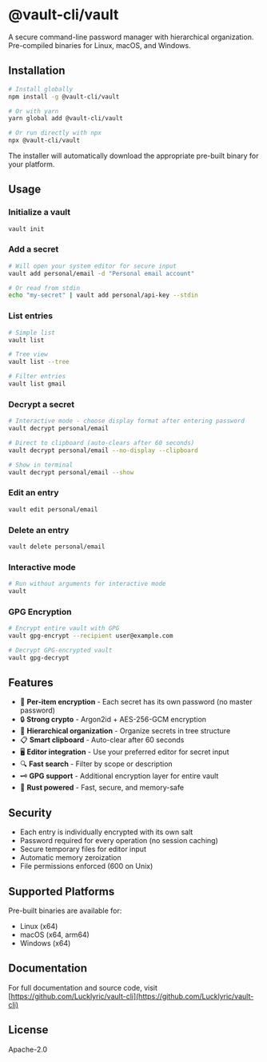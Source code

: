 # @vault-cli/vault

A secure command-line password manager with hierarchical organization. Pre-compiled binaries for Linux, macOS, and Windows.

## Installation

```bash
# Install globally
npm install -g @vault-cli/vault

# Or with yarn
yarn global add @vault-cli/vault

# Or run directly with npx
npx @vault-cli/vault
```

The installer will automatically download the appropriate pre-built binary for your platform.

## Usage

### Initialize a vault

```bash
vault init
```

### Add a secret

```bash
# Will open your system editor for secure input
vault add personal/email -d "Personal email account"

# Or read from stdin
echo "my-secret" | vault add personal/api-key --stdin
```

### List entries

```bash
# Simple list
vault list

# Tree view
vault list --tree

# Filter entries
vault list gmail
```

### Decrypt a secret

```bash
# Interactive mode - choose display format after entering password
vault decrypt personal/email

# Direct to clipboard (auto-clears after 60 seconds)
vault decrypt personal/email --no-display --clipboard

# Show in terminal
vault decrypt personal/email --show
```

### Edit an entry

```bash
vault edit personal/email
```

### Delete an entry

```bash
vault delete personal/email
```

### Interactive mode

```bash
# Run without arguments for interactive mode
vault
```

### GPG Encryption

```bash
# Encrypt entire vault with GPG
vault gpg-encrypt --recipient user@example.com

# Decrypt GPG-encrypted vault
vault gpg-decrypt
```

## Features

- 🔐 **Per-item encryption** - Each secret has its own password (no master password)
- 🔒 **Strong crypto** - Argon2id + AES-256-GCM encryption
- 📁 **Hierarchical organization** - Organize secrets in tree structure
- 📋 **Smart clipboard** - Auto-clear after 60 seconds
- 🖥️ **Editor integration** - Use your preferred editor for secret input
- 🔍 **Fast search** - Filter by scope or description
- 🗝️ **GPG support** - Additional encryption layer for entire vault
- 🦀 **Rust powered** - Fast, secure, and memory-safe

## Security

- Each entry is individually encrypted with its own salt
- Password required for every operation (no session caching)
- Secure temporary files for editor input
- Automatic memory zeroization
- File permissions enforced (600 on Unix)

## Supported Platforms

Pre-built binaries are available for:
- Linux (x64)
- macOS (x64, arm64)
- Windows (x64)

## Documentation

For full documentation and source code, visit [https://github.com/Lucklyric/vault-cli](https://github.com/Lucklyric/vault-cli)

## License

Apache-2.0